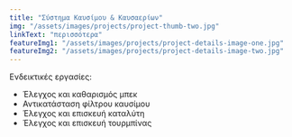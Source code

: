 ```yaml
---
title: "Σύστημα Καυσίμου & Καυσαερίων"
img: "/assets/images/projects/project-thumb-two.jpg"
linkText: "περισσότερα"
featureImg1: "/assets/images/projects/project-details-image-one.jpg"
featureImg2: "/assets/images/projects/project-details-image-two.jpg"
---
```

Ενδεικτικές εργασίες:

- Έλεγχος και καθαρισμός μπεκ
- Αντικατάσταση φίλτρου καυσίμου
- Έλεγχος και επισκευή καταλύτη
- Έλεγχος και επισκευή τουρμπίνας